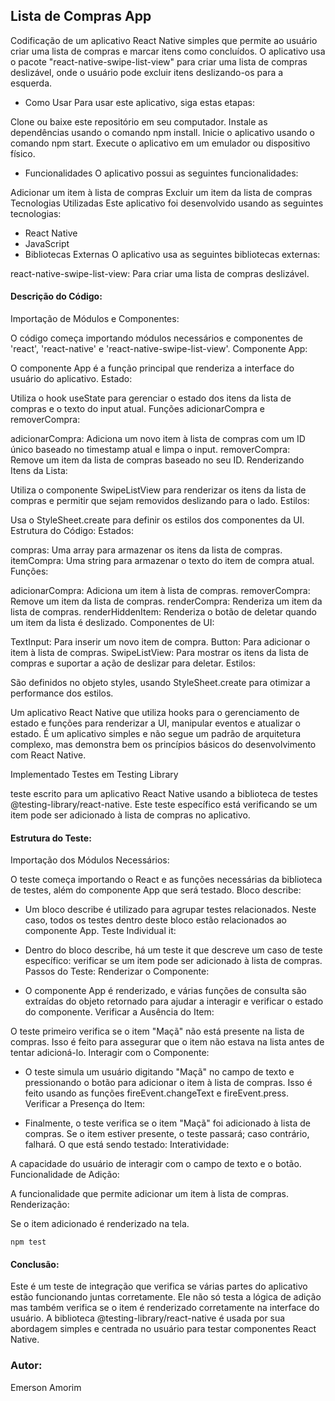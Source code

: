 ## Lista de Compras App
Codificação de um aplicativo React Native simples que permite ao usuário criar uma lista de compras e marcar itens como concluídos. O aplicativo usa o pacote "react-native-swipe-list-view" para criar uma lista de compras deslizável, onde o usuário pode excluir itens deslizando-os para a esquerda.

- Como Usar
Para usar este aplicativo, siga estas etapas:

Clone ou baixe este repositório em seu computador.
Instale as dependências usando o comando npm install.
Inicie o aplicativo usando o comando npm start.
Execute o aplicativo em um emulador ou dispositivo físico.

- Funcionalidades
O aplicativo possui as seguintes funcionalidades:

Adicionar um item à lista de compras
Excluir um item da lista de compras
Tecnologias Utilizadas
Este aplicativo foi desenvolvido usando as seguintes tecnologias:

- React Native
- JavaScript
- Bibliotecas Externas
O aplicativo usa as seguintes bibliotecas externas:

react-native-swipe-list-view: Para criar uma lista de compras deslizável.


#### Descrição do Código:
Importação de Módulos e Componentes:

O código começa importando módulos necessários e componentes de 'react', 'react-native' e 'react-native-swipe-list-view'.
Componente App:

O componente App é a função principal que renderiza a interface do usuário do aplicativo.
Estado:

Utiliza o hook useState para gerenciar o estado dos itens da lista de compras e o texto do input atual.
Funções adicionarCompra e removerCompra:

adicionarCompra: Adiciona um novo item à lista de compras com um ID único baseado no timestamp atual e limpa o input.
removerCompra: Remove um item da lista de compras baseado no seu ID.
Renderizando Itens da Lista:

Utiliza o componente SwipeListView para renderizar os itens da lista de compras e permitir que sejam removidos deslizando para o lado.
Estilos:

Usa o StyleSheet.create para definir os estilos dos componentes da UI.
Estrutura do Código:
Estados:

compras: Uma array para armazenar os itens da lista de compras.
itemCompra: Uma string para armazenar o texto do item de compra atual.
Funções:

adicionarCompra: Adiciona um item à lista de compras.
removerCompra: Remove um item da lista de compras.
renderCompra: Renderiza um item da lista de compras.
renderHiddenItem: Renderiza o botão de deletar quando um item da lista é deslizado.
Componentes de UI:

TextInput: Para inserir um novo item de compra.
Button: Para adicionar o item à lista de compras.
SwipeListView: Para mostrar os itens da lista de compras e suportar a ação de deslizar para deletar.
Estilos:

São definidos no objeto styles, usando StyleSheet.create para otimizar a performance dos estilos.

Um aplicativo React Native que utiliza hooks para o gerenciamento de estado e funções para renderizar a UI, manipular eventos e atualizar o estado. É um aplicativo simples e não segue um padrão de arquitetura complexo, mas demonstra bem os princípios básicos do desenvolvimento com React Native.

Implementado Testes em Testing Library

teste escrito para um aplicativo React Native usando a biblioteca de testes @testing-library/react-native. Este teste específico está verificando se um item pode ser adicionado à lista de compras no aplicativo.

#### Estrutura do Teste:
Importação dos Módulos Necessários:

O teste começa importando o React e as funções necessárias da biblioteca de testes, além do componente App que será testado.
Bloco describe:

- Um bloco describe é utilizado para agrupar testes relacionados. Neste caso, todos os testes dentro deste bloco estão relacionados ao componente App.
Teste Individual it:

- Dentro do bloco describe, há um teste it que descreve um caso de teste específico: verificar se um item pode ser adicionado à lista de compras.
Passos do Teste:
Renderizar o Componente:

- O componente App é renderizado, e várias funções de consulta são extraídas do objeto retornado para ajudar a interagir e verificar o estado do componente.
Verificar a Ausência do Item:

O teste primeiro verifica se o item "Maçã" não está presente na lista de compras. Isso é feito para assegurar que o item não estava na lista antes de tentar adicioná-lo.
Interagir com o Componente:

- O teste simula um usuário digitando "Maçã" no campo de texto e pressionando o botão para adicionar o item à lista de compras. Isso é feito usando as funções fireEvent.changeText e fireEvent.press.
Verificar a Presença do Item:

- Finalmente, o teste verifica se o item "Maçã" foi adicionado à lista de compras. Se o item estiver presente, o teste passará; caso contrário, falhará.
O que está sendo testado:
Interatividade:

A capacidade do usuário de interagir com o campo de texto e o botão.
Funcionalidade de Adição:

A funcionalidade que permite adicionar um item à lista de compras.
Renderização:

Se o item adicionado é renderizado na tela.

```
npm test
```

#### Conclusão:
Este é um teste de integração que verifica se várias partes do aplicativo estão funcionando juntas corretamente. Ele não só testa a lógica de adição mas também verifica se o item é renderizado corretamente na interface do usuário. A biblioteca @testing-library/react-native é usada por sua abordagem simples e centrada no usuário para testar componentes React Native.

### Autor:
Emerson Amorim
